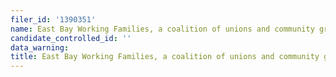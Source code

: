 ```yaml
---
filer_id: '1390351'
name: East Bay Working Families, a coalition of unions and community groups
candidate_controlled_id: ''
data_warning:
title: East Bay Working Families, a coalition of unions and community groups
---
```

